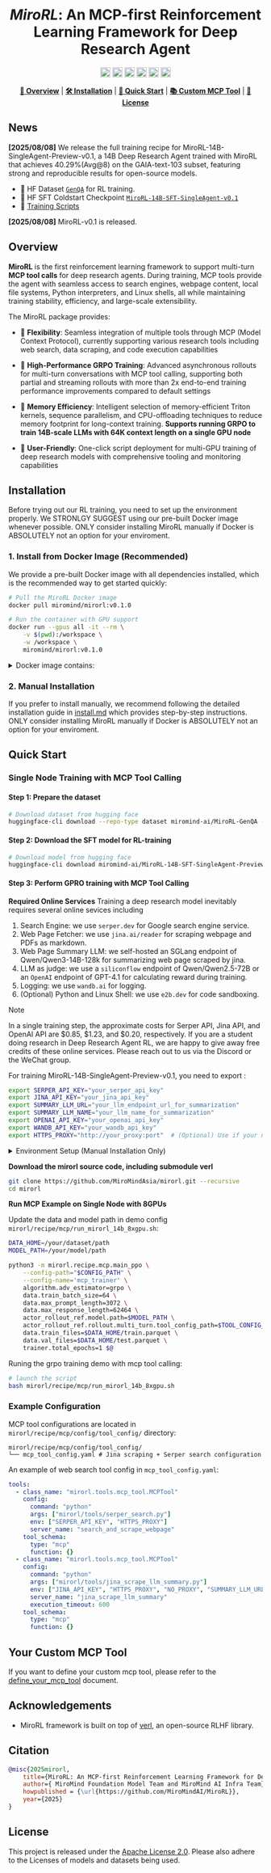 <h1 align="center">
<em>MiroRL</em>: An MCP-first Reinforcement Learning Framework for Deep Research Agent
</h1>

<p align="center">
<a href="https://huggingface.co/miromind-ai"><img src="https://img.shields.io/badge/-gery?style=social&label=%F0%9F%A4%97%20Huggingface" alt="HuggingFace" style="height: 20px;"></a>
<a href="https://x.com/miromind_ai"><img src="https://img.shields.io/badge/-grey?style=social&logo=x&label=MiroMindAI" alt="X" style="height: 20px;"></a>
<a href="https://www.xiaohongshu.com/user/profile/663098830000000003033edc"><img src="https://img.shields.io/badge/-grey?style=social&logo=red&label=RedNote" alt="小红书" style="height: 20px;"></a>
<a href="https://discord.gg/GPqEnkzQZd"><img src="https://img.shields.io/badge/-grey?style=social&logo=discord&label=Discord" alt="Discord" style="height: 20px;"></a>
<a href="https://github.com/user-attachments/assets/214ab129-a880-4882-8ae3-2702c0ed850b"><img src="https://img.shields.io/badge/-grey?style=social&logo=wechat&label=WeChat" alt="WeChat" style="height: 20px;"></a>
<a href="https://miromind.ai"><img src="https://img.shields.io/badge/-grey?style=social&logo=google-chrome&label=miromind.ai" alt="miromind.ai" style="height: 20px;"></a>
</p>



<p align="center">
<a href="#overview"><b>📖 Overview</b></a> | <a href="#installation"><b>🛠️ Installation</b></a> | <a href="#quick-start"><b>🚀 Quick Start</b></a> | <a href="#your-custom-mcp-tool"><b>📚 Custom MCP Tool</b></a> | <a href="#license"><b>📄 License</b></a>
</p>


## News
<strong>[2025/08/08]</strong> We release the full training recipe for MiroRL-14B-SingleAgent-Preview-v0.1, a 14B Deep Research Agent trained with MiroRL that achieves 40.29%(Avg@8) on the GAIA-text-103 subset, featuring strong and reproducible results for open-source models. 
- 🤗 HF Dataset [`GenQA`](https://huggingface.co/datasets/miromind-ai/MiroRL-GenQA) for RL training.
- 🤗 HF SFT Coldstart Checkpoint [`MiroRL-14B-SFT-SingleAgent-v0.1`](https://huggingface.co/miromind-ai/MiroRL-14B-SFT-SingleAgent-v0.1)
- 📄 [Training Scripts](https://github.com/MiroMindAI/MiroRL/blob/main/mirorl/recipe/mcp/run_mirorl_14b_8xgpu.sh)

<strong>[2025/08/08]</strong> MiroRL-v0.1 is released.

## Overview

**MiroRL** is the first reinforcement learning framework to support multi-turn **MCP tool calls** for deep research agents. 
During training, MCP tools provide the agent with seamless access to search engines, webpage content, local file systems, Python interpreters, and Linux shells, all while maintaining training stability, efficiency, and large-scale extensibility.

The MiroRL package provides:

- 🔧 **Flexibility**: Seamless integration of multiple tools through MCP (Model Context Protocol), currently supporting various research tools including web search, data scraping, and code execution capabilities

- 🚀 **High-Performance GRPO Training**: Advanced asynchronous rollouts for multi-turn conversations with MCP tool calling, supporting both partial and streaming rollouts with more than 2x end-to-end training performance improvements compared to default settings

- 💾 **Memory Efficiency**: Intelligent selection of memory-efficient Triton kernels, sequence parallelism, and CPU-offloading techniques to reduce memory footprint for long-context training. **Supports running GRPO to train 14B-scale LLMs with 64K context length on a single GPU node**

- 🎯 **User-Friendly**: One-click script deployment for multi-GPU training of deep research models with comprehensive tooling and monitoring capabilities

## Installation
Before trying out our RL training, you need to set up the environment properly. We STRONLGY SUGGEST using our pre-built Docker image whenever possible. ONLY consider installing MiroRL manually if Docker is ABSOLUTELY not an option for your enviroment.

### 1. Install from Docker Image (Recommended)

We provide a pre-built Docker image with all dependencies installed, which is the recommended way to get started quickly:

```bash
# Pull the MiroRL Docker image
docker pull miromind/mirorl:v0.1.0

# Run the container with GPU support
docker run --gpus all -it --rm \
    -v $(pwd):/workspace \
    -w /workspace \
    miromind/mirorl:v0.1.0
```

<details>
<summary>Docker image contains:</summary>

- verl 0.4 framework
- CUDA 12.4 support
- cuDNN 9.8
- PyTorch 2.6.0
- FlashAttention 2.7.4.post1
- Node.js 24.2.0 for MCP support
- All required Python dependencies
</details>

### 2. Manual Installation

If you prefer to install manually, we recommend following the detailed installation guide in [install.md](docs/install.md) which provides step-by-step instructions. ONLY consider installing MiroRL manually if Docker is ABSOLUTELY not an option for your enviroment.

## Quick Start

### Single Node Training with MCP Tool Calling

#### Step 1: Prepare the dataset

```bash
# Download dataset from hugging face
huggingface-cli download --repo-type dataset miromind-ai/MiroRL-GenQA --local-dir data/
```

#### Step 2: Download the SFT model for RL-training

```bash
# Download model from hugging face
huggingface-cli download miromind-ai/MiroRL-14B-SFT-SingleAgent-Preview-v0.1 --local-dir models/
```

#### Step 3: Perform GPRO training with MCP Tool Calling

**Required Online Services**
Training a deep research model inevitably requires several online sevices including
1. Search Engine: we use `serper.dev` for Google search engine service.
2. Web Page Fetcher: we use `jina.ai/reader` for scraping webpage and PDFs as markdown.
3. Web Page Summary LLM: we self-hosted an SGLang endpoint of Qwen/Qwen3-14B-128k for summarizing web page scraped by jina.
4. LLM as judge: we use a `siliconflow` endpoint of Qwen/Qwen2.5-72B or an `OpenAI` endpoint of GPT-4.1 for calculating reward during training.
5. Logging: we use `wandb.ai` for logging.
6. (Optional) Python and Linux Shell: we use `e2b.dev` for code sandboxing.

> [!NOTE]
> In a single training step, the approximate costs for Serper API, Jina API, and OpenAI API are $0.85, $1.23, and $0.20, respectively. If you are a student doing research in Deep Research Agent RL, we are happy to give away free credits of these online services. Please reach out to us via the Discord or the WeChat group.

For training MiroRL-14B-SingleAgent-Preview-v0.1, you need to export :

```bash
export SERPER_API_KEY="your_serper_api_key"
export JINA_API_KEY="your_jina_api_key"
export SUMMARY_LLM_URL="your_llm_endpoint_url_for_summarization"
export SUMMARY_LLM_NAME="your_llm_name_for_summarization"
export OPENAI_API_KEY="your_openai_api_key"
export WANDB_API_KEY="your_wandb_api_key"
export HTTPS_PROXY="http://your_proxy:port"  # (Optional) Use if your network could not directly connect to serper.dev and jina.ai, e.g. an air-gapped cluster
```

<details>
<summary>Environment Setup (Manual Installation Only)</summary>

```bash
# If using manual installation, activate your environment
conda activate /your/mirorl/env
```
</details>

**Download the mirorl source code, including submodule verl**
```bash
git clone https://github.com/MiroMindAsia/mirorl.git --recursive
cd mirorl
```

**Run MCP Example on Single Node with 8GPUs**

Update the data and model path in demo config `mirorl/recipe/mcp/run_mirorl_14b_8xgpu.sh`:

```bash
DATA_HOME=/your/dataset/path
MODEL_PATH=/your/model/path

python3 -m mirorl.recipe.mcp.main_ppo \
    --config-path="$CONFIG_PATH" \
    --config-name='mcp_trainer' \
    algorithm.adv_estimator=grpo \
    data.train_batch_size=64 \
    data.max_prompt_length=3072 \
    data.max_response_length=62464 \
    actor_rollout_ref.model.path=$MODEL_PATH \
    actor_rollout_ref.rollout.multi_turn.tool_config_path=$TOOL_CONFIG_PATH \
    data.train_files=$DATA_HOME/train.parquet \
    data.val_files=$DATA_HOME/test.parquet \
    trainer.total_epochs=1 $@
```

Runing the grpo training demo with mcp tool calling:

```bash
# launch the script
bash mirorl/recipe/mcp/run_mirorl_14b_8xgpu.sh
```

### Example Configuration

MCP tool configurations are located in `mirorl/recipe/mcp/config/tool_config/` directory:

```
mirorl/recipe/mcp/config/tool_config/
└── mcp_tool_config.yaml # Jina scraping + Serper search configuration
```

An example of web search tool config in `mcp_tool_config.yaml`:

```yaml
tools:
  - class_name: "mirorl.tools.mcp_tool.MCPTool"
    config:
      command: "python"
      args: ["mirorl/tools/serper_search.py"]
      env: ["SERPER_API_KEY", "HTTPS_PROXY"]
      server_name: "search_and_scrape_webpage"
    tool_schema:
      type: "mcp"
      function: {}
  - class_name: "mirorl.tools.mcp_tool.MCPTool"
    config:
      command: "python"
      args: ["mirorl/tools/jina_scrape_llm_summary.py"]
      env: ["JINA_API_KEY", "HTTPS_PROXY", "NO_PROXY", "SUMMARY_LLM_URL", "SUMMARY_LLM_NAME"]
      server_name: "jina_scrape_llm_summary"
      execution_timeout: 600
    tool_schema:
      type: "mcp"
      function: {}
```

## Your Custom MCP Tool

If you want to define your custom mcp tool, please refer to the [define_your_mcp_tool](docs/custom_mcp_tool.md) document.

## Acknowledgements

- MiroRL framework is built on top of [verl](https://github.com/volcengine/verl), an open-source RLHF library.


## Citation

```bibtex
@misc{2025mirorl,
    title={MiroRL: An MCP-first Reinforcement Learning Framework for Deep Research Agent},
    author={ MiroMind Foundation Model Team and MiroMind AI Infra Team},
    howpublished = {\url{https://github.com/MiroMindAI/MiroRL}},
    year={2025}
}
```


## License

This project is released under the [Apache License 2.0](LICENSE). Please also adhere to the Licenses of models and datasets being used.
